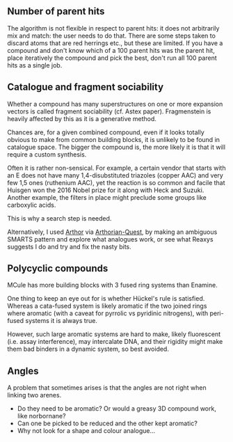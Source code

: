 ## Number of parent hits

The algorithm is not flexible in respect to parent hits: it does not arbitrarily mix and match:
the user needs to do that.
There are some steps taken to discard atoms that are red herrings etc., but these are limited.
If you have a compound and don't know which of a 100 parent hits was the parent hit,
place iteratively the compound and pick the best, don't run all 100 parent hits as a single job.

## Catalogue and fragment sociability

Whether a compound has many superstructures on one or more expansion vectors
is called fragment sociability (cf. Astex paper).
Fragmenstein is heavily affected by this as it is a generative method.

Chances are, for a given combined compound, even if it looks totally obvious to make from common building blocks,
it is unlikely to be found in catalogue space.
The bigger the compound is, the more likely it is that it will require a custom synthesis.

Often it is rather non-sensical. For example, a certain vendor that starts with an E does not have many 1,4-disubstituted triazoles (copper AAC) and very few 1,5 ones (ruthenium AAC),
yet the reaction is so common and facile that Huisgen won the 2016 Nobel prize for it along with Heck and Suzuki.
Another example, the filters in place might preclude some groups like carboxylic acids.

This is why a search step is needed.

Alternatively, I used [Arthor](arthor.docking.org) via [Arthorian-Quest](https://github.com/matteoferla/Arthorian-Quest),
by making an ambiguous SMARTS pattern and explore what analogues work,
or see what Reaxys suggests I do and try and fix the nasty bits.

## Polycyclic compounds

MCule has more building blocks with 3 fused ring systems than Enamine.

One thing to keep an eye out for is whether Hückel's rule is satisfied.
Whereas a cata-fused system is likely aromatic if the two joined rings where aromatic
(with a caveat for pyrrolic vs pyridinic nitrogens), with peri-fused systems it is always true.

However, such large aromatic systems are hard to make,
likely fluorescent (i.e. assay interference),
may intercalate DNA,
and their rigidity might make them bad binders in a dynamic system, so best avoided.

## Angles

A problem that sometimes arises is that the angles are not right
when linking two arenes.

* Do they need to be aromatic? Or would a greasy 3D compound work, like norbornane?
* Can one be picked to be reduced and the other kept aromatic?
* Why not look for a shape and colour analogue...







